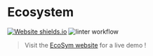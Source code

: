 # Ecosystem

[![Website shields.io](https://img.shields.io/website-up-down-green-red/https/ecosym.fredcorp.cc/ping)](https://ecosym.fredcorp.cc)
![linter workflow](https://github.com/fred-corp/Ecosystem_PO3L_ECAM/actions/workflows/linter.yml/badge.svg)

> Visit the [EcoSym website](https://ecosym.fredcorp.cc) for a live demo !
